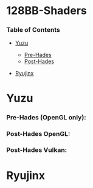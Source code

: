# 128BB-Shaders
### Table of Contents

- [Yuzu](#Yuzu)
  + [Pre-Hades](#Pre-Hades (OpenGL only))
  + [Post-Hades](#Post-Hades)


- [Ryujinx](#Ryujinx)


# Yuzu

### Pre-Hades (OpenGL only):

### Post-Hades OpenGL:

### Post-Hades Vulkan:


# Ryujinx
